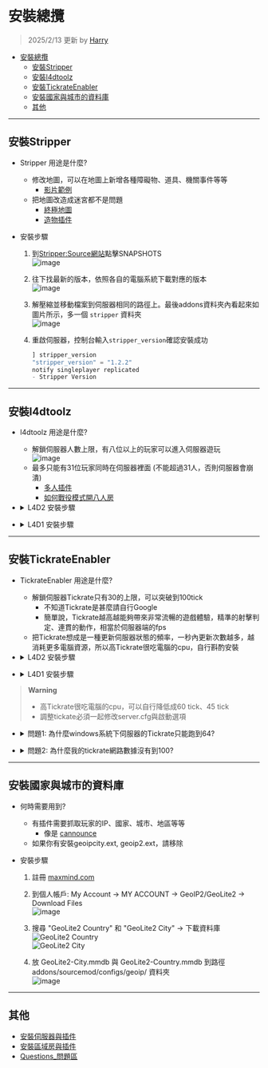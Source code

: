 # 安裝總攬
> 2025/2/13 更新 by [Harry](https://steamcommunity.com/profiles/76561198026784913)
- [安裝總攬](#安裝總攬)
	- [安裝Stripper](#安裝stripper)
	- [安裝l4dtoolz](#安裝l4dtoolz)
	- [安裝TickrateEnabler](#安裝tickrateenabler)
	- [安裝國家與城市的資料庫](#安裝國家與城市的資料庫)
	- [其他](#其他)

- - - -
## 安裝Stripper
* Stripper 用途是什麼?
	* 修改地圖，可以在地圖上新增各種障礙物、道具、機關事件等等
		* [影片範例](https://www.youtube.com/watch?v=I_-QSn8F8Cs)
	* 把地圖改造成迷宮都不是問題
		* [終極地圖](https://github.com/fbef0102/L4D2-Unlimited-Map)
		* [造物插件](https://github.com/fbef0102/L4D1_2-Plugins/tree/master/l4d2_spawn_props)

* 安裝步驟
	1. 到[Stripper:Source網站](https://forums.alliedmods.net/showthread.php?t=39439)點擊SNAPSHOTS
	<br/>![image](https://user-images.githubusercontent.com/12229810/206858893-688521a3-6f69-469b-8a80-92470ab13db6.jpg)

	2. 往下找最新的版本，依照各自的電腦系統下載對應的版本
	<br/>![image](https://user-images.githubusercontent.com/12229810/206859034-5e0c5e5e-fcbd-4329-9d27-5298025c4616.png)

	3. 解壓縮並移動檔案到伺服器相同的路徑上。最後addons資料夾內看起來如圖片所示，多一個 ```stripper``` 資料夾
	<br/>![image](https://user-images.githubusercontent.com/12229810/206859157-102eceeb-e5c7-4fbd-95b9-d01d2c82d963.png)

	4. 重啟伺服器，控制台輸入```stripper_version```確認安裝成功
		```php
		] stripper_version
		"stripper_version" = "1.2.2"
		notify singleplayer replicated
		- Stripper Version
		```

- - - -
## 安裝l4dtoolz
* l4dtoolz 用途是什麼?
	* 解鎖伺服器人數上限，有八位以上的玩家可以進入伺服器遊玩
		<br/>![image](https://user-images.githubusercontent.com/12229810/206860045-582a79ea-8453-45a7-b73a-4ecfd051be6b.jpg)
	* 最多只能有31位玩家同時在伺服器裡面 (不能超過31人，否則伺服器會崩潰)
		* [多人插件](https://github.com/fbef0102/L4D1_2-Plugins/tree/master/l4dmultislots)
		* [如何戰役模式開八人房](/Tutorial_%E6%95%99%E5%AD%B8%E5%8D%80/Chinese_%E7%B9%81%E9%AB%94%E4%B8%AD%E6%96%87/Game/L4D2/8%E4%BD%8D%E7%8E%A9%E5%AE%B6%E9%81%8A%E7%8E%A9%E6%88%B0%E5%BD%B9%E6%A8%A1%E5%BC%8F/)

* <details><summary>L4D2 安裝步驟</summary>

	1. 到[l4dtoolz](https://github.com/lakwsh/l4dtoolz/releases)，下載檔案
	<br/>![image](https://github.com/user-attachments/assets/cdfa497e-ee25-449b-90be-57be8d1209cb)

	2. 解壓縮並移動檔案到伺服器相同的路徑上!最後addons資料夾內看起來如圖片所示，多 ```l4dtoolz``` 為名的檔案
	<br/>![image](https://github.com/user-attachments/assets/259cd048-c948-49d6-bce9-8fe21e9b13eb)

	3. 寫上以下指令
		* (專屬伺服器) 到```cfg/server.cfg``` (🟥如果檔案不存在，可自己創建🟥)
			```php
			// 真人玩家允許加入伺服器的人數 (不包含AI Bot)
			// 自行修改此數值 (範圍1~31)
			sv_maxplayers 18

			// 顯示給外面玩家看到的伺服器空位人數
			sv_visiblemaxplayers 18

			// 為0時，可以從遊戲大廳或透過控制台與伺服器列表直連IP加入伺服器
			// 為0時，從大廳匹配時才會有動態大廳(吸引路人)
			// 為0時，可以使用 _cheats 1
			// 為1時，當有動態大廳時，只能從遊戲大廳加入伺服器
			// 為1時，無論第一位玩家用何種方式加入伺服器都會有動態大廳(吸引路人)
			// 為1時，不能使用 _cheats 1
			sv_allow_lobby_connect_only 1

			// 此指令來自 l4dtoolz extension: https://github.com/lakwsh/l4dtoolz
			// 為1時，強制 _allow_lobby_connect_only為0
			// 為1時，不會處理大廳匹配請求(也不會有lobby reservation cookie)
			sv_force_unreserved 0

			// 此指令來自 l4dtoolz extension: https://github.com/lakwsh/l4dtoolz
			// 1=不驗證SteamID, 0=驗證
			// 本功能可以緩解"No Steam logon(code 6)" 玩家莫名其妙被離線的問題 (僅限開啟狀態下進入的玩家)
			// 開啟本功能會削弱伺服器安全性,且禁止家庭共享功能將失效
			// 注意: 開啟此功能會導致A2S_INFO結果異常,可以透過外掛程式修復: github.com/lakwsh/l4d2_vomit_fix/blob/master/l4d2_a2s_fix.sp
			sv_steam_bypass 1

			// 此指令來自 l4dtoolz extension: https://github.com/lakwsh/l4dtoolz
			// 1=禁止家庭共享, 開啟本功能可以完全禁止家庭共享帳號(小號)進入伺服器
			sv_anti_sharing 0
			```
		* (區域房) 到```cfg/listenserver.cfg``` (🟥如果檔案不存在，可自己創建🟥)
			```php
			// 真人玩家允許加入伺服器的人數 (不包含AI Bot)
			// 自行修改此數值 (範圍1~8)
			sv_maxplayers 8

			// 顯示給外面玩家看到的伺服器空位人數
			sv_visiblemaxplayers 8
			```

	4. 遊戲預設玩家人數上限只到18位，如果要改變上限，請修改玩家人數上限
		* (專屬伺服器) 如使用其他開服方式或者是linux系統，請輸入啟動參數```+sv_setmax 31```
		<br/>![image](https://github.com/user-attachments/assets/cf24e0ba-0caa-42b7-a295-8af7abd7f411)
		<br/>![image](https://github.com/user-attachments/assets/26c84751-9d95-4999-a067-58601faffbbd)
		* (區域房) 啟動選項輸入```+sv_setmax 31```
		<br/>![image](https://github.com/user-attachments/assets/475e6a9b-8e88-495d-b4da-3412883129df)
		* 🟥 Max. players 和 sv_maxplayers 是不同的概念
			* Max. players (+sv_setmax) = 伺服器內玩家總數量，包含真人 + AI Bot 
			* sv_maxplayers = 真人玩家允許加入伺服器的人數 (不包含AI Bot)
		* 🟥 Max. players 不能設置超過31位，否則伺服器會崩潰

	5. 啟動伺服器
		* 控制台輸入```plugin_print```確認安裝成功，如果沒出現表示你前面步驟有誤或l4dtoolz版本不對
			```php
			] plugin_print
			Loaded plugins:
			0:      "L4DToolZ v2.4.0, https://github.com/lakwsh/l4dtoolz"
			```
		* 控制台輸入```maxplayers```確認數字為31，如果不是31表示你前面步驟有誤或l4dtoolz版本不對
			```php
			] maxplayers
			"maxplayers" is "31"
			```

	6. 安裝插件
		* (專屬伺服器) [l4d_unreservelobby](https://github.com/fbef0102/L4D1_2-Plugins/tree/master/l4d_unreservelobby): 移除伺服器的大廳人數限制，簡單講就是解鎖伺服器，讓第九位以上的玩家可以加入伺服器
		* (專屬伺服器) [l4d2_a2s_fix](https://github.com/lakwsh/l4d2_vomit_fix): 修復A2S_INFO協議問題 (使用sv_steam_bypass功能時才需安裝)
</details>

* <details><summary>L4D1 安裝步驟</summary>

	1. 到[l4dtoolz](https://github.com/accelerator74/l4dtoolz/releases)，根據你的遊戲與系統選擇其中一個下載
	<br/>![image](https://github.com/user-attachments/assets/41ac929c-1e96-4972-86b8-63f8aeea1570)

	2. 解壓縮並移動檔案到伺服器相同的路徑上!最後addons資料夾內看起來如圖片所示，多一個 ```l4dtoolz``` 資料夾
	<br/>![image](https://user-images.githubusercontent.com/12229810/206860306-d0fead16-9997-410d-93cc-bca7109d5977.png)

	3. 寫上以下指令
		* (專屬伺服器) 到```cfg/server.cfg``` (🟥如果檔案不存在，可自己創建🟥)
			```php
			// 真人玩家允許加入伺服器的人數 (不包含AI Bot)
			// 自行修改此數值 (範圍1~31)
			sv_maxplayers 18

			// 顯示給外面玩家看到的伺服器空位人數
			sv_visiblemaxplayers 18

			// 為0時，可以從遊戲大廳或透過控制台與伺服器列表直連IP加入伺服器
			// 為0時，從大廳匹配時才會有動態大廳(吸引路人)
			// 為0時，可以使用 _cheats 1
			// 為1時，當有動態大廳時，只能從遊戲大廳加入伺服器
			// 為1時，無論第一位玩家用何種方式加入伺服器都會有動態大廳(吸引路人)
			// 為1時，不能使用 _cheats 1
			sv_allow_lobby_connect_only 1

			// 此指令來自 l4dtoolz extension
			// 為1時，強制 _allow_lobby_connect_only為0
			// 為1時，不會處理大廳匹配請求(也不會有lobby reservation cookie)
			sv_force_unreserved 0
			```
		* (區域房) 到```cfg/listenserver.cfg``` (🟥如果檔案不存在，可自己創建🟥)
			```php
			// 真人玩家允許加入伺服器的人數 (不包含AI Bot)
			// 自行修改此數值 (範圍1~8)
			sv_maxplayers 8

			// 顯示給外面玩家看到的伺服器空位人數
			sv_visiblemaxplayers 8
			```

	4. 遊戲預設玩家人數上限只到18位，如果要改變上限，請修改玩家人數上限
		* (專屬伺服器) 如使用其他開服方式或者是linux系統，請輸入啟動參數```-maxplayers 31```
		<br/>![image](https://github.com/user-attachments/assets/dc605332-e20e-4c55-a429-23db7491e352)
		<br/>![image](https://github.com/user-attachments/assets/26c84751-9d95-4999-a067-58601faffbbd)
		* (區域房) 啟動選項輸入```-maxplayers 31```
		<br/>![image](https://github.com/user-attachments/assets/256a3c25-d803-4b39-9761-7785eae58f0d)
		* 🟥 Max. players 和 sv_maxplayers 是不同的概念
			* Max. players (-maxplayers) = 伺服器內玩家總數量，包含真人 + AI Bot 
			* sv_maxplayers = 真人玩家允許加入伺服器的人數 (不包含AI Bot)
		* 🟥 Max. players 不能設置超過31位，否則伺服器會崩潰

	5. 啟動伺服器
		* 控制台輸入```meta list```確認安裝成功，如果沒出現表示你前面步驟有誤或l4dtoolz版本不對
			```php
			] meta list
			Listing 11 plugins:
			[04] L4DToolZ (2.0.1) by Accelerator, Ivailosp
			```
		* 控制台輸入```maxplayers```確認數字為31，如果不是31表示你前面步驟有誤或l4dtoolz版本不對
			```php
			] maxplayers
			"maxplayers" is "31"
			```

	6. 安裝插件
		* (專屬伺服器) [l4d_unreservelobby](https://github.com/fbef0102/L4D1_2-Plugins/tree/master/l4d_unreservelobby): 移除伺服器的大廳人數限制，簡單講就是解鎖伺服器，讓第九位以上的玩家可以加入伺服器
</details>

- - - -
## 安裝TickrateEnabler
* TickrateEnabler 用途是什麼?
	* 解鎖伺服器Tickrate只有30的上限，可以突破到100tick
		* 不知道Tickrate是甚麼請自行Google
		* 簡單說，Tickrate越高越能夠帶來非常流暢的遊戲體驗，精準的射擊判定、連貫的動作，相當於伺服器端的fps
	* 把Tickrate想成是一種更新伺服器狀態的頻率，一秒內更新次數越多，越消耗更多電腦資源，所以高Tickrate很吃電腦的cpu，自行斟酌安裝

* <details><summary>L4D2 安裝步驟</summary>

	1. 到[l4dtoolz](https://github.com/lakwsh/l4dtoolz/releases)，下載檔案
		* 你沒看錯，這版本的l4dtoolz包含解鎖伺服器人數上限與Tickrate的功能
		<br/>![image](https://github.com/user-attachments/assets/cdfa497e-ee25-449b-90be-57be8d1209cb)

	2. 解壓縮並移動檔案到伺服器相同的路徑上!最後addons資料夾內看起來如圖片所示，多 ```l4dtoolz``` 為名的檔案
	<br/>![image](https://github.com/user-attachments/assets/259cd048-c948-49d6-bce9-8fe21e9b13eb)

	3. 到cfg/server.cfg寫上以下指令
		* 沒有server.cfg檔案則新建
			```php
			// 這是100 Tick的設定，可以自由修改數值
			sm_cvar sv_minrate 				"100000" 	// tickrate * 1000
			sm_cvar sv_maxrate 				"100000" 	// tickrate * 1000
			sm_cvar sv_minupdaterate 		"101"	 	// tickrate +1
			sm_cvar sv_maxupdaterate 		"101"		// tickrate +1
			sm_cvar sv_mincmdrate 			"101"		// tickrate +1
			sm_cvar sv_maxcmdrate 			"101"		// tickrate +1
			sm_cvar rate					"100000" 	// tickrate * 1000
			sm_cvar net_splitpacket_maxrate "50000" 	// (tickrate÷2) * 1000
			sm_cvar fps_max					"0"
			```
	
	4. 輸入參數
		* (專屬伺服器) 伺服器啟動選項輸入參數 ```-tickrate 100```
		<br/>![image](https://github.com/user-attachments/assets/3803894b-f000-45b2-aab8-b35748e3004b)
		* (區域房) 啟動選項輸入```-tickrate 100```
		<br/>![image](https://github.com/user-attachments/assets/47c1cdda-7a62-4c6a-96db-d0b232fcbd62)
		
	5. 重啟伺服器，控制台輸入```plugin_print```確認安裝成功
		```php
		] plugin_print
		1:　"Tickrate_Enabler 1.5, ProdigySim"
		```

	6. 進入遊戲後，打開遊戲控制台輸入```net_graph 4```，會看到有一堆網路數據出現在你的螢幕上，確認Tickrate 為 100
	<br/>![image](https://user-images.githubusercontent.com/12229810/206861890-a37cf9d9-f5cc-4ec2-b3d3-07991cd89e1f.jpg)

	7. 安裝插件
		* [l4d2_vomit_fix](https://github.com/lakwsh/l4d2_vomit_fix): 修正非30tick對抗模式下boomer噴吐距離問題
</details>

* <details><summary>L4D1 安裝步驟</summary>

	1. 到[Tickrate-Enabler](https://github.com/accelerator74/Tickrate-Enabler/releases)，根據你的遊戲與系統選擇其中一個下載
	<br/>![image](https://github.com/fbef0102/Game-Private_Plugin/assets/12229810/44f26cc8-25b0-4308-a52d-1e7496b57596)

	2. 解壓縮並移動檔案到伺服器相同的路徑上!最後addons資料夾內看起來如圖片所示，多一個 ```tickrate_enabler``` 資料夾
	<br/>![image](https://user-images.githubusercontent.com/12229810/206860975-1bc616cc-5e1c-4bfb-88b4-af699e302287.png)

	3. 到cfg/server.cfg寫上以下指令
		* 沒有server.cfg檔案則新建
			```php
			// 這是100 Tick的設定，可以自由修改數值
			sm_cvar sv_minrate 				"100000" 	// tickrate * 1000
			sm_cvar sv_maxrate 				"100000" 	// tickrate * 1000
			sm_cvar sv_minupdaterate 		"101"	 	// tickrate +1
			sm_cvar sv_maxupdaterate 		"101"		// tickrate +1
			sm_cvar sv_mincmdrate 			"101"		// tickrate +1
			sm_cvar sv_maxcmdrate 			"101"		// tickrate +1
			sm_cvar rate					"100000" 	// tickrate * 1000
			sm_cvar net_splitpacket_maxrate "50000" 	// (tickrate÷2) * 1000
			sm_cvar fps_max					"0"
			```
	
	4. 輸入參數
		* (專屬伺服器) 伺服器啟動選項輸入參數 ```-tickrate 100```
		<br/>![image](https://github.com/user-attachments/assets/3803894b-f000-45b2-aab8-b35748e3004b)
		* (區域房) 啟動選項輸入```-tickrate 100```
		<br/>![image](https://github.com/user-attachments/assets/47c1cdda-7a62-4c6a-96db-d0b232fcbd62)
		
	5. 重啟伺服器，控制台輸入```plugin_print```確認安裝成功
		```php
		] plugin_print
		1:　"Tickrate_Enabler 1.5, ProdigySim"
		```

	6. 進入遊戲後，打開遊戲控制台輸入```net_graph 4```，會看到有一堆網路數據出現在你的螢幕上，確認Tickrate 為 100
	<br/>![image](https://user-images.githubusercontent.com/12229810/206861890-a37cf9d9-f5cc-4ec2-b3d3-07991cd89e1f.jpg)
</details>

> __Warning__ 
> * 高Tickrate很吃電腦的cpu，可以自行降低成60 tick、45 tick
> * 調整tickate必須一起修改server.cfg與啟動選項

* <details><summary>問題1: 為什麼windows系統下伺服器的Tickrate只能跑到64?</b></summary>

	![image](https://user-images.githubusercontent.com/12229810/206862598-8f36433c-bcce-4edf-b8b9-7843d0f8534a.jpg)

	* 原因: windows 10 的問體，windows系統對遊戲伺服器不怎麼友善，
	* 解決方式: 
		* 法一：去跟微軟抱怨
		* 法二：windows降級到windows 7
		* 法三：租一台linux系統
		* 法四：[從大廳匹配到專屬伺服器](/Tutorial_%E6%95%99%E5%AD%B8%E5%8D%80/Chinese_%E7%B9%81%E9%AB%94%E4%B8%AD%E6%96%87/Server/%E5%AE%89%E8%A3%9D%E4%BC%BA%E6%9C%8D%E5%99%A8%E8%88%87%E6%8F%92%E4%BB%B6/README.md#如何從大廳匹配到專屬伺服器)，可以將tickrate變回100，至於為何會這樣，我也不知道
</details>

* <details><summary>問題2: 為什麼我的tickrate網路數據沒有到100?</b></summary>

	![image](https://user-images.githubusercontent.com/12229810/207044622-5c0145a3-85be-4eef-b3ec-59ec6fcaba01.png)

	* 原因: 受限於你的遊戲內fps影響，只會影響你這位玩家，你的遊戲內fps超過100以上才能享有100 tickrate
	<br/>![image](https://user-images.githubusercontent.com/12229810/207044800-04d8cbcb-610a-4ede-8896-d8cf992b8719.png)
	* 解決方式: 
		* 法一：調高遊戲的fps，到選項->視訊->進階設定->等待垂直同步改成"已停用"，這選項能夠解鎖遊戲的fps
		<br/>![image](https://user-images.githubusercontent.com/12229810/207045656-764b59f4-94d9-4af8-aebb-1872c631a111.png)
		* 法二：法一沒有用那就去升級你的顯卡
</details>

- - - -
## 安裝國家與城市的資料庫
* 何時需要用到?
	* 有插件需要抓取玩家的IP、國家、城市、地區等等
		* 像是 [cannounce](https://github.com/fbef0102/L4D1_2-Plugins/tree/master/cannounce)
	* 如果你有安裝geoipcity.ext, geoip2.ext，請移除

* 安裝步驟
	1. 註冊 [maxmind.com](https://www.maxmind.com/en/geolite2/signup)

	2. 到個人帳戶: My Account -> MY ACCOUNT -> GeoIP2/GeoLite2 -> Download Files
	<br/>![image](https://github.com/user-attachments/assets/a8155c2b-cf9d-49d8-a7e6-6de1ed0974c1)

	3. 搜尋 "GeoLite2 Country" 和 "GeoLite2 City" -> 下載資料庫
	<br/>![GeoLite2 Country](https://user-images.githubusercontent.com/12229810/204966692-ac339bc6-4760-4acc-b320-b776d46e7064.jpg)
	<br/>![GeoLite2 City](https://user-images.githubusercontent.com/12229810/204966795-a57a5949-abcf-4127-9325-90b9fdb8124f.jpg)

	4. 放 GeoLite2-City.mmdb 與 GeoLite2-Country.mmdb 到路徑 addons/sourcemod/configs/geoip/ 資料夾
	<br/>![image](https://user-images.githubusercontent.com/12229810/222086453-ee59e6c3-e61c-4a16-9aa7-8eb9d39a4d37.png)
- - - -
## 其他
* [安裝伺服器與插件](/Tutorial_教學區/Chinese_繁體中文/Server/安裝伺服器與插件)
* [安裝區域房與插件](/Tutorial_教學區/Chinese_繁體中文/Server/安裝區域房與插件)
* [Questions_問題區](/Questions_問題區/Chinese_繁體中文/伺服器)
